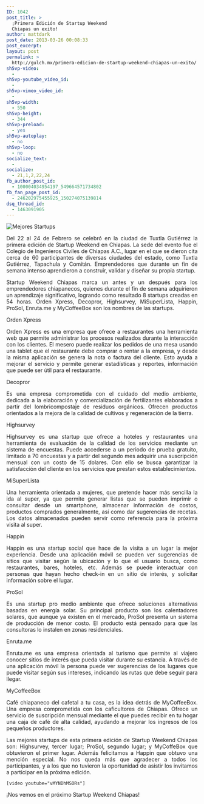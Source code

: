 ```yaml
---
ID: 1042
post_title: >
  ¡Primera Edición de Startup Weekend
  Chiapas un exito!
author: mattdark
post_date: 2013-03-26 00:08:33
post_excerpt:
layout: post
permalink: >
  http://gulch.mx/primera-edicion-de-startup-weekend-chiapas-un-exito/
sh5vp-video:
  - 
sh5vp-youtube_video_id:
  - 
sh5vp-vimeo_video_id:
  - 
sh5vp-width:
  - 550
sh5vp-height:
  - 344
sh5vp-preload:
  - yes
sh5vp-autoplay:
  - no
sh5vp-loop:
  - no
socialize_text:
  - 
socialize:
  - 21,1,2,22,24
fb_author_post_id:
  - 100004034954197_549664571734802
fb_fan_page_post_id:
  - 246202975455925_150274075139814
dsq_thread_id:
  - 1463091905
---
```

<p dir="ltr" style="text-align: justify;"><img class="aligncenter size-large wp-image-1043" alt="Mejores Startups" src="http://gulch.mx/wp-content/uploads/2013/03/MejoresStartups-700x466.jpg" /></p>
<p dir="ltr" id="internal-source-marker_0.7493289650009058" style="text-align: justify;">Del 22 al 24 de Febrero se celebró en la ciudad de Tuxtla Gutiérrez la primera edición de Startup Weekend en Chiapas. La sede del evento fue el Colegio de Ingenieros Civiles de Chiapas A.C., lugar en el que se dieron cita cerca de 60 participantes de diversas ciudades del estado, como Tuxtla Gutiérrez, Tapachula y Comitán. Emprendedores que durante un fin de semana intenso aprendieron a construir, validar y diseñar su propia startup.</p>
<p dir="ltr" style="text-align: justify;">Startup Weekend Chiapas marca un antes y un después para los emprendedores chiapanecos, quienes durante el fin de semana adquirieron un aprendizaje significativo, logrando como resultado 8 startups creadas en 54 horas. Orden Xpress, Decopror, Highsurvey, MiSuperLista, Happin, ProSol, Enruta.me y MyCoffeeBox son los nombres de las startups.</p>
<p dir="ltr" style="text-align: justify;">Orden Xpress</p>
<p dir="ltr" style="text-align: justify;">Orden Xpress es una empresa que ofrece a restaurantes una herramienta web que permite administrar los procesos realizados durante la interacción con los clientes. El mesero puede realizar los pedidos de una mesa usando una tablet que el restaurante debe comprar o rentar a la empresa, y desde la misma aplicación se genera la nota o factura del cliente. Esto ayuda a mejorar el servicio y permite generar estadísticas y reportes, información que puede ser útil para el restaurante.</p>
<p dir="ltr" style="text-align: justify;">Decopror</p>
<p dir="ltr" style="text-align: justify;">Es una empresa comprometida con el cuidado del medio ambiente, dedicada a la elaboración y comercialización de fertilizantes elaborados a partir del lombricompostaje de residuos orgánicos. Ofrecen productos orientados a la mejora de la calidad de cultivos y regeneración de la tierra.</p>
<p dir="ltr" style="text-align: justify;">Highsurvey</p>
<p dir="ltr" style="text-align: justify;">Highsurvey es una startup que ofrece a hoteles y restaurantes una herramienta de evaluación de la calidad de los servicios mediante un sistema de encuestas. Puede accederse a un periodo de prueba gratuito, limitado a 70 encuestas y a partir del segundo mes adquirir una suscripción mensual con un costo de 15 dolares. Con ello se busca garantizar la satisfacción del cliente en los servicios que prestan estos establecimientos.</p>
<p dir="ltr" style="text-align: justify;">MiSuperLista</p>
<p dir="ltr" style="text-align: justify;">Una herramienta orientada a mujeres, que pretende hacer más sencilla la ida al super, ya que permite generar listas que se pueden imprimir o consultar desde un smartphone, almacenar información de costos, productos comprados generalmente, así como dar sugerencias de recetas. Los datos almacenados pueden servir como referencia para la próxima visita al super.</p>
<p dir="ltr" style="text-align: justify;">Happin</p>
<p dir="ltr" style="text-align: justify;">Happin es una startup social que hace de la visita a un lugar la mejor experiencia. Desde una aplicación móvil se pueden ver sugerencias de sitios que visitar según la ubicación y lo que el usuario busca, como restaurantes, bares, hoteles, etc. Además se puede interactuar con personas que hayan hecho check-in en un sitio de interés, y solicitar información sobre el lugar.</p>
<p dir="ltr" style="text-align: justify;">ProSol</p>
<p dir="ltr" style="text-align: justify;">Es una startup pro medio ambiente que ofrece soluciones alternativas basadas en energía solar. Su principal producto son los calentadores solares, que aunque ya existen en el mercado, ProSol presenta un sistema de producción de menor costo. El producto está pensado para que las consultoras lo instalen en zonas residenciales.</p>
<p dir="ltr" style="text-align: justify;">Enruta.me</p>
<p dir="ltr" style="text-align: justify;">Enruta.me es una empresa orientada al turismo que permite al viajero conocer sitios de interés que pueda visitar durante su estancia. A través de una aplicación móvil la persona puede ver sugerencias de los lugares que puede visitar según sus intereses, indicando las rutas que debe seguir para llegar.</p>
<p dir="ltr" style="text-align: justify;">MyCoffeeBox</p>
<p dir="ltr" style="text-align: justify;">Café chiapaneco del cafetal a tu casa, es la idea detrás de MyCoffeeBox. Una empresa comprometida con los caficultores de Chiapas. Ofrece un servicio de suscripción mensual mediante el que puedes recibir en tu hogar una caja de café de alta calidad, ayudando a mejorar los ingresos de los pequeños productores.</p>
<p dir="ltr" style="text-align: justify;">Las mejores startups de esta primera edición de Startup Weekend Chiapas son: Highsurvey, tercer lugar; ProSol, segundo lugar; y MyCoffeBox que obtuvieron el primer lugar. Además felicitamos a Happin que obtuvo una mención especial. No nos queda más que agradecer a todos los participantes, y a los que no tuvieron la oportunidad de asistir los invitamos a participar en la próxima edición.</p>
<code>[video youtube="vMYNDhMSORs"]</code>
<p style="text-align: justify;">¡Nos vemos en el próximo Startup Weekend Chiapas!</p>